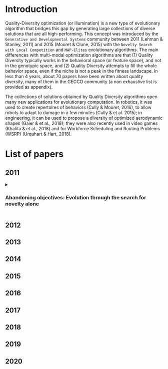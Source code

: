 # Introduction

Quality-Diversity optimization (or illumination) is a new type of evolutionary algorithm that bridges this gap by generating large collections of diverse solutions that are all high-performing. This concept was introduced by the ``Generative and Developmental Systems`` community between 2011 (Lehman & Stanley, 2011) and 2015 (Mouret & Clune, 2015) with the ``Novelty Search with Local Competition`` and ``MAP-Elites`` evolutionary algorithms. The main differences with multi-modal optimization algorithms are that (1) Quality Diversity typically works in the behavioral space (or feature space), and not in the genotypic space, and (2) Quality Diversity attempts to fill the whole behavior space, even if the niche is not a peak in the fitness landscape. In less than 4 years, about 70 papers have been written about quality diversity, many of them in the GECCO community (a non exhaustive list is provided as appendix).

The collections of solutions obtained by Quality Diversity algorithms open many new applications for evolutionary computation. In robotics, it was used to create repertoires of behaviors (Cully & Mouret, 2016), to allow robots to adapt to damage in a few minutes (Cully & et al. 2015); in engineering, it can be used to propose a diversity of optimized aerodynamic shapes (Gaier & et al., 2018); they were also recently used in video games (Khalifa & et al., 2018) and for Workforce Scheduling and Routing Problems (WSRP) (Urquhart & Hart, 2018).


# List of papers
## 2011
<details><summary><h3>Abandoning objectives: Evolution through the search for novelty alone</h3></summary>

  
#### Abstract:
In evolutionary computation, the fitness function normally measures
progress towards an objective in the search space, effectively acting as an objective
function. Through deception, such objective functions may actually prevent
the objective from being reached. While methods exist to mitigate deception,
they leave the underlying pathology untreated: Objective functions themselves
may actively misdirect search towards dead ends. This paper proposes an
approach to circumventing deception that also yields a new perspective on
open-ended evolution: Instead of either explicitly seeking an objective or
modeling natural evolution to capture open-endedness, the idea is to simply
search for behavioral novelty. Even in an objective-based problem, such novelty
search ignores the objective. Because many points in the search space collapse
to a single behavior, the search for novelty is often feasible. Furthermore,
because there are only so many simple behaviors, the search for novelty leads
to increasing complexity. By decoupling open-ended search from artificial life
worlds, the search for novelty is applicable to real world problems. Counterintuitively,
in the maze navigation and biped walking tasks in this paper,
novelty search significantly outperforms objective-based search, suggesting the
strange conclusion that some problems are best solved by methods that ignore
the objective. The main lesson is the inherent limitation of the objective-based
paradigm and the unexploited opportunity to guide search through other means. </blockquote>

#### Links
[Paper](http://eplex.cs.ucf.edu/papers/lehman_ecj11.pdf), [source-code](http://eplex.cs.ucf.edu/software/NoveltySearchC++.zip), [Webpage](http://eplex.cs.ucf.edu/noveltysearch/userspage/)

#### Bibtex
```		
@article{lehman2011abandoning,
title={Abandoning objectives: Evolution through the search for novelty alone},
  author={Lehman, Joel and Stanley, Kenneth O},
  journal={Evolutionary computation},
  volume={19},
  number={2},
  pages={189--223},
  year={2011},
  publisher={MIT Press}	}
```

</details>


## 2012
## 2013
## 2014
## 2015
## 2016
## 2017
## 2018
## 2019
## 2020
